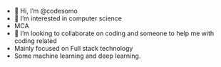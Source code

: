 - 👋 Hi, I’m @codesomo
- 👀 I’m interested in computer science
-  MCA
- 💞️ I’m looking to collaborate on coding and someone to help me with coding related
- Mainly focused on Full stack technology
- Some machine learning and deep learning.

<!---
codesomo/codesomo is a ✨ special ✨ repository because its `README.md` (this file) appears on your GitHub profile.
You can click the Preview link to take a look at your changes.
--->
